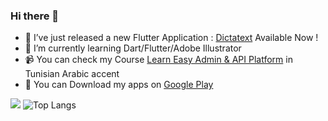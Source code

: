 ### Hi there 👋


- 🔭 I’ve just released a new Flutter Application : [Dictatext](https://play.google.com/store/apps/details?id=com.devBrains404.dictatext) Available Now ! 
- 🌱 I’m currently learning Dart/Flutter/Adobe Illustrator
- :video_camera: You can check my Course [Learn Easy Admin & API Platform](https://www.youtube.com/playlist?list=PL_RyZMDRmjbZI38KSGLeednoTgxWynB44) in Tunisian Arabic accent  
- :tada: You can Download my apps on [Google Play](https://play.google.com/store/apps/dev?id=5420160174600557858)

![](https://github-readme-stats.vercel.app/api?username=HoussemTN&count_private=true&theme=default&show_icons=true&include_all_commits=true)
![Top Langs](https://github-readme-stats.vercel.app/api/top-langs/?username=HoussemTN&langs_count=3)

